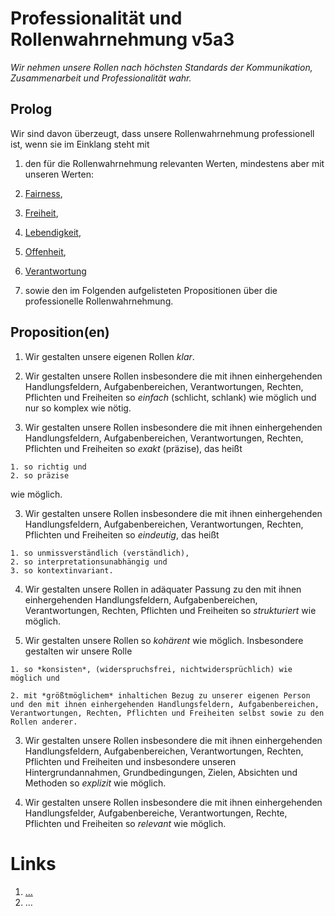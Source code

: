 <!---
   NAME - The NAME of this project is:
ethos

  FILE - The FILENAME of the current file is:
/v5a3.md

  CREATION - This project was CREATED on:
2017-01-28-16:15:00 UTC

  MODIFICATION - This project was last MODIFIED on:
2017-01-28-16:15:00 UTC

  VERSION - The current VERSION of this project is:
<git-commit-hash>-2017-01-28-16:15:00 UTC

  CREATOR(S) - This project was CREATED by:
Michael Czechowski, Martin Maga

  CONTACT - You can CONTACT the creator(s) or developer(s) of this project at:
E-Mail: mail@martinmaga.de

  COPYRIGHT - The COPYRIGHT holder of this project is:
COPYRIGHT (c) 2016 Martin Maga

  LICENSE - This project is LICENSED under the following license:
Martin Maga 2016 CC BY-SA 4.0 https://creativecommons.org

  SUBFILE – This is a SUBFILE! For more INFORMATION on this project go to:
/README.md
--->

# Professionalität und Rollenwahrnehmung v5a3
*Wir nehmen unsere Rollen nach höchsten Standards der Kommunikation, Zusammenarbeit und Professionalität wahr.*

## Prolog
Wir sind davon überzeugt, dass unsere Rollenwahrnehmung professionell ist, wenn sie im Einklang steht mit

1. den für die Rollenwahrnehmung relevanten Werten, mindestens aber mit unseren Werten:

  1. [Fairness](../contents/values/v1_fairness.md),
  2. [Freiheit](../contents/values/v12_freedom.md),
  3. [Lebendigkeit](../contents/values/v3_liveliness.md),
  4. [Offenheit](../contents/values/v4_openness.md),
  5. [Verantwortung](../contents/values/v5_responsibility.md)

2. sowie den im Folgenden aufgelisteten Propositionen über die professionelle Rollenwahrnehmung.

## Proposition(en)
1. Wir gestalten unsere eigenen Rollen *klar*.

  1. Wir gestalten unsere Rollen insbesondere die mit ihnen einhergehenden Handlungsfeldern, Aufgabenbereichen, Verantwortungen, Rechten, Pflichten und Freiheiten so *einfach* (schlicht, schlank) wie möglich und nur so komplex wie nötig.

  2. Wir gestalten unsere Rollen insbesondere die mit ihnen einhergehenden Handlungsfeldern, Aufgabenbereichen, Verantwortungen, Rechten, Pflichten und Freiheiten so *exakt* (präzise), das heißt

    1. so richtig und
    2. so präzise

  wie möglich.

  3. Wir gestalten unsere Rollen insbesondere die mit ihnen einhergehenden Handlungsfeldern, Aufgabenbereichen, Verantwortungen, Rechten, Pflichten und Freiheiten so *eindeutig*, das heißt

    1. so unmissverständlich (verständlich),   
    2. so interpretationsunabhängig und
    3. so kontextinvariant.

  4. Wir gestalten unsere Rollen in adäquater Passung zu den mit ihnen einhergehenden Handlungsfeldern, Aufgabenbereichen, Verantwortungen, Rechten, Pflichten und Freiheiten so *strukturiert* wie möglich.

  5. Wir gestalten unsere Rollen so *kohärent* wie möglich.
  Insbesondere gestalten wir unsere Rolle

    1. so *konsisten*, (widerspruchsfrei, nichtwidersprüchlich) wie möglich und

    2. mit *größtmöglichem* inhaltichen Bezug zu unserer eigenen Person und den mit ihnen einhergehenden Handlungsfeldern, Aufgabenbereichen, Verantwortungen, Rechten, Pflichten und Freiheiten selbst sowie zu den Rollen anderer.

3. Wir gestalten unsere Rollen insbesondere die mit ihnen einhergehenden Handlungsfeldern, Aufgabenbereichen, Verantwortungen, Rechten, Pflichten und Freiheiten und insbesondere unseren Hintergrundannahmen, Grundbedingungen, Zielen, Absichten und Methoden so *explizit* wie möglich.

4. Wir gestalten unsere Rollen insbesondere die mit ihnen einhergehenden Handlungsfelder, Aufgabenbereiche, Verantwortungen, Rechte, Pflichten und Freiheiten so *relevant* wie möglich.

# Links
  1. […](…)
  2. …
